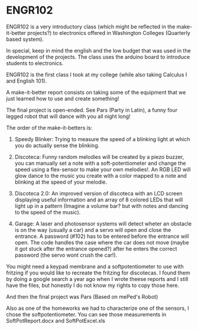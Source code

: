 # ENGR102
ENGR102 is a very introductory class (which might be reflected in the make-it-better projects?) to electronics offered in Washington Colleges (Quarterly based system).

In special, keep in mind the english and the low budget that was used in the development of the projects. The class uses the arduino board to introduce students to electronics.

ENGR102 is the first class I took at my college (while also taking Calculus I and English 101). 

A make-it-better report consists on taking some of the equipment that we just learned how to use and create something!

The final project is open-ended. See Pars (Party in Latin), a funny four legged robot that will dance with you all night long! 

The order of the make-it-betters is: 

1. Speedy Blinker: Trying to measure the speed of a blinking light at which you do actually sense the blinking.

2. Discoteca: Funny random melodies will be created by a piezo buzzer, you can manually set a note with a soft-potentiometer and change the speed using a flex-sensor to make your own melodies!. An RGB LED will glow dance to the music you create with a color mapped to a note and blinking at the speed of your melodie.

3. Discoteca 2.0: An improved version of discoteca with an LCD screen displaying useful information and an array of 8 colored LEDs that will light up in a pattern (Imagine a volume bar? but with notes and dancing to the speed of the music).

4. Garage: A laser and photosensor systems will detect wheter an obstacle is on the way (usually a car) and a servo will open and close the entrance. A password (#102) has to be entered before the entrance will open. The code handles the case where the car does not move (maybe it got stuck after the entrance opened?) after he enters the correct password (the servo wont crush the car!).

You might need a keypad membrane and a softpotentiometer to use with fritzing if you would like to recreate the fritzing for discotecas. I found them by doing a google search a year ago when I wrote theese reports and I still have the files, but honestly I do not know my rights to copy those here.

And then the final project was Pars (Based on mePed's Robot)

Also as one of the homeworks we had to characterize one of the sensors, I chose the softpotentiometer. You can see those measurements in SoftPotReport.docx and SoftPotExcel.xls
